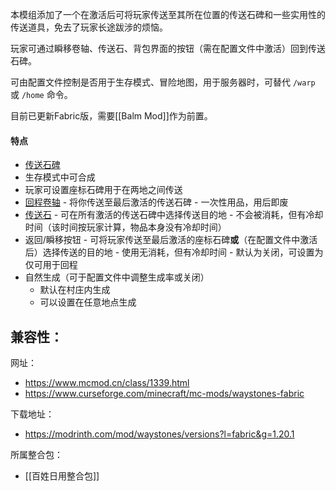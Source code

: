 本模组添加了一个在激活后可将玩家传送至其所在位置的传送石碑和一些实用性的传送道具，免去了玩家长途跋涉的烦恼。

玩家可通过瞬移卷轴、传送石、背包界面的按钮（需在配置文件中激活）回到传送石碑。

可由配置文件控制是否用于生存模式、冒险地图，用于服务器时，可替代 `/warp` 或 `/home` 命令。

目前已更新Fabric版，需要[[Balm Mod]]作为前置。
#### 特点

- [传送石碑](https://www.mcmod.cn/item/144506.html "传送石碑")
- 生存模式中可合成
- 玩家可设置座标石碑用于在两地之间传送
- [回程卷轴](https://www.mcmod.cn/item/144507.html "回程卷轴")
- 将你传送至最后激活的传送石碑
- 一次性用品，用后即废
- [传送石](https://www.mcmod.cn/item/144510.html "传送石")
- 可在所有激活的传送石碑中选择传送目的地
- 不会被消耗，但有冷却时间（该时间按玩家计算，物品本身没有冷却时间）
- 返回/瞬移按钮
- 可将玩家传送至最后激活的座标石碑**或**（在配置文件中激活后）选择传送的目的地
- 使用无消耗，但有冷却时间
- 默认为关闭，可设置为仅可用于回程
- 自然生成（可于配置文件中调整生成率或关闭）
    - 默认在村庄内生成
    - 可以设置在任意地点生成

兼容性：
- 

网址：
- https://www.mcmod.cn/class/1339.html
- https://www.curseforge.com/minecraft/mc-mods/waystones-fabric

下载地址：
- https://modrinth.com/mod/waystones/versions?l=fabric&g=1.20.1

所属整合包：
- [[百姓日用整合包]]